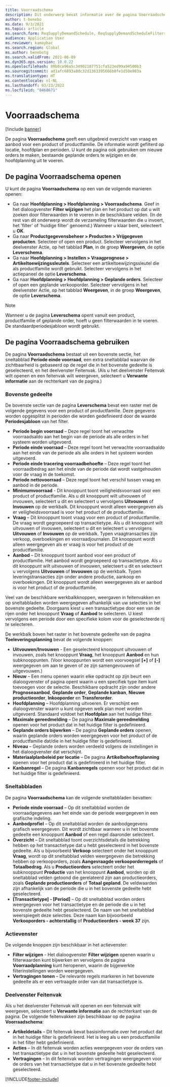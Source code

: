 ```yaml
---
title: Voorraadschema
description: Dit onderwerp bevat informatie over de pagina Voorraadschema en de mogelijkheden ervan.
author: t-benebo
ms.date: 9/3/2021
ms.topic: article
ms.search.form: ReqSupplyDemandSchedule, ReqSupplyDemandScheduleFilters, ReqSupplyDemandItemDetails, ReqTransFuturesActionsPart, ReqSupplyDemandOverviewLegendPart
audience: Application User
ms.reviewer: kamaybac
ms.search.region: Global
ms.author: benebotg
ms.search.validFrom: 2021-06-09
ms.dyn365.ops.version: 10.0.22
ms.openlocfilehash: 89b8ce96a5c34902187751cfa523ed99a94500b3
ms.sourcegitcommit: ad1afc6893a8dc32d1363395666b0fe1d50e983a
ms.translationtype: HT
ms.contentlocale: nl-NL
ms.lasthandoff: 03/23/2022
ms.locfileid: "8468671"
---
```

# <a name="supply-schedule"></a>Voorraadschema

[!include [banner](../includes/banner.md)]

De pagina **Voorraadschema** geeft een uitgebreid overzicht van vraag en aanbod voor een product of productfamilie. De informatie wordt gefilterd op locatie, hoofdplan en perioden. U kunt de pagina ook gebruiken om nieuwe orders te maken, bestaande geplande orders te wijzigen en de hoofdplanning uit te voeren.

## <a name="open-the-supply-schedule-page"></a>De pagina Voorraadschema openen

U kunt de pagina **Voorraadschema** op een van de volgende manieren openen:

- Ga naar **Hoofdplanning \> Hoofdplanning \> Voorraadschema**. Geef in het dialoogvenster **Filter wijzigen** het plan en het product op dat u wilt zoeken door filterwaarden in te voeren in de beschikbare velden. (In de rest van dit onderwerp wordt de verzameling filterwaarden die u invoert, het 'filter' of 'huidige filter' genoemd.) Wanneer u klaar bent, selecteert u **OK**.
- Ga naar **Productgegevensbeheer \> Producten \> Vrijgegeven producten**. Selecteer of open een product. Selecteer vervolgens in het deelvenster Actie, op het tabblad **Plan**, in de groep **Weergeven**, de optie **Leverschema**.
- Ga naar **Hoofdplanning \> Instellen \> Vraagprognose \> Artikeltoewijzingssleutels**. Selecteer een artikeltoewijzingssleutel die als productfamilie wordt gebruikt. Selecteer vervolgens in het actiepaneel de optie **Leverschema**.
- Ga naar **Hoofdplanning \> Hoofdplanning \> Geplande orders**. Selecteer of open een geplande verkooporder. Selecteer vervolgens in het deelvenster Actie, op het tabblad **Weergeven**, in de groep **Weergeven**, de optie **Leverschema**.

> [!NOTE]
> Wanneer u de pagina **Leverschema** opent vanuit een product, productfamilie of geplande order, hoeft u geen filterwaarden in te voeren. De standaardperiodesjabloon wordt gebruikt.

## <a name="use-the-supply-schedule-page"></a>De pagina Voorraadschema gebruiken

De pagina **Voorraadschema** bestaat uit een bovenste sectie, het sneltabblad **Periode einde voorraad**, een extra sneltabblad waarvan de zichtbaarheid is gebaseerd op de regel die in het bovenste gedeelte is geselecteerd, en het deelvenster Feitenvak. (Als u het deelvenster Feitenvak wilt openen en een feitenvak wilt weergeven, selecteert u **Verwante informatie** aan de rechterkant van de pagina.)

### <a name="upper-section"></a>Bovenste gedeelte

De bovenste sectie van de pagina **Leverschema** bevat een raster met de volgende gegevens voor een product of productfamilie. Deze gegevens worden opgesplitst in perioden die worden gedefinieerd door de waarde **Periodesjabloon** van het filter.

- **Periode begin voorraad** – Deze regel toont het verwachte voorraadsaldo aan het begin van de periode als alle orders in het systeem worden uitgevoerd.
- **Periode einde voorraad** – Deze regel toont het verwachte voorraadsaldo aan het einde van de periode als alle orders in het systeem worden uitgevoerd.
- **Periode einde tracering voorraadbehoefte** – Deze regel toont het voorraadbedrag aan het einde van de periode dat wordt vastgehouden voor de vraag in de toekomst.
- **Periode nettovoorraad** – Deze regel toont het verschil tussen vraag en aanbod in de periode.
- **Minimumvoorraad** - Dit knooppunt toont veiligheidsvoorraad voor een product of productfamilie. Als u dit knooppunt wilt uitvouwen of invouwen, selecteert u dit en selecteert u vervolgens **Uitvouwen** of **Invouwen** op de werkbalk. Dit knooppunt wordt alleen weergegeven als er veiligheidsvoorraad is voor het product of de productfamilie.
- **Vraag** – Dit knooppunt toont vraag voor een product of productfamilie. De vraag wordt gegroepeerd op transactietype. Als u dit knooppunt wilt uitvouwen of invouwen, selecteert u dit en selecteert u vervolgens **Uitvouwen** of **Invouwen** op de werkbalk. Typen vraagtransacties zijn verkoop, overboekingen en voorraadjournalen. Dit knooppunt wordt alleen weergegeven als er vraag is voor het product of de productfamilie.
- **Aanbod** – Dit knooppunt toont aanbod voor een product of productfamilie. Het aanbod wordt gegroepeerd op transactietype. Als u dit knooppunt wilt uitvouwen of invouwen, selecteert u dit en selecteert u vervolgens **Uitvouwen** of **Invouwen** op de werkbalk. Typen leveringstransacties zijn onder andere productie, aankoop en overboekingen. Dit knooppunt wordt alleen weergegeven als er aanbod is voor het product of de productfamilie.

Veel van de beschikbare werkbalkknoppen, weergaven in feitenvakken en op sneltabbladen worden weergegeven afhankelijk van uw selecties in het bovenste gedeelte. Doorgaans kiest u een transactietype door een van de rijen onder het knooppunt **Vraag** of **Aanbod** te selecteren. U kiest vervolgens een periode door een specifieke kolom voor de geselecteerde rij te selecteren.

De werkbalk boven het raster in het bovenste gedeelte van de pagina **Toeleveringsplanning** bevat de volgende knoppen:

- **Uitvouwen/Invouwen** - Een geselecteerd knooppunt uitvouwen of invouwen, zoals het knooppunt **Vraag**, het knooppunt **Aanbod** en hun subknooppunten. (Voor knooppunten wordt een voorvoegsel **\[+\]** of **\[-\]** weergegeven om aan te geven of ze zijn samengevouwen of uitgevouwen.)
- **Nieuw** – Een menu openen waarin elke opdracht op zijn beurt een dialoogvenster of pagina opent waarin u een specifiek type item kunt toevoegen voor de selectie. Beschikbare opdracht zijn onder andere **Prognoseaanbod**, **Geplande order**, **Geplande kanban**, **Nieuwe productieorder**, **Inkooporder** en **Transferorder**.
- **Hoofdplanning** – Hoofdplanning uitvoeren. Er verschijnt een dialoogvenster waarin u kunt opgeven welk plan moet worden uitgevoerd. Standaard voldoet het **Hoofdplan** aan het huidige filter.
- **Maximale gereedmelding** – De pagina **Maximale gereedmelding** openen voor het product dat in het huidige filter is gedefinieerd.
- **Geplande orders bijwerken** – De pagina **Geplande orders** openen, waarin geplande orders worden weergegeven voor het product of de productfamilie dat/die in het huidige filter is gedefinieerd.
- **Niveau** – Geplande orders worden verdeeld volgens de instellingen in het dialoogvenster dat verschijnt.
- **Materiaalplanbeleid per locatie** – De pagina **Artikelbehoefteplanning** openen voor het product dat is gedefinieerd in het huidige filter.
- **Kanbanregel** – De pagina **Kanbanregels** openen voor het product dat in het huidige filter is gedefinieerd.

### <a name="fasttabs"></a>Sneltabbladen

De pagina **Voorraadschema** kan de volgende sneltabbladen bevatten:

- **Periode einde voorraad** – Op dit sneltabblad worden de voorraadgegevens aan het einde van de periode weergegeven in een grafische indeling.
- **Aanbodprofiel** – Op dit sneltabblad worden de aanbodgegevens grafisch weergegeven. Dit wordt zichtbaar wanneer u in het bovenste gedeelte een knooppunt **Aanbod** of een regel daaronder selecteert.
- **Overzicht** – Dit sneltabblad toont overzichtsdetails die betrekking hebben op het transactietype dat u hebt geselecteerd in het bovenste gedeelte. Als u bijvoorbeeld **Verkoop** selecteert onder het knooppunt **Vraag**, wordt op dit sneltabblad velden weergegeven die betrekking hebben op verkooporders, zoals **Aangevraagde verkooporderregels** of **Totaalbedrag**. Als u **Productieorders** selecteert onder het subknooppunt **Productie** van het knooppunt **Aanbod**, worden op dit sneltabblad velden getoond die gerelateerd zijn aan productieorders, zoals **Geplande productieorders** of **Totaal gepland**. De veldwaarden zijn afhankelijk van de periode die u in het bovenste gedeelte hebt geselecteerd. 
- **\[Transactietype\] - \[Period\]** – Op dit sneltabblad worden orders weergegeven voor het transactietype en de periode die u in het bovenste gedeelte hebt geselecteerd. De naam van het sneltabblad weerspiegelt deze selecties. Deze naam kan bijvoorbeeld **Verkooporders - achterstallig** of **Productieorders - week 37** zijn.

### <a name="action-pane"></a>Actievenster

De volgende knoppen zijn beschikbaar in het actievenster:

- **Filter wijzigen** - Het dialoogvenster **Filter wijzigen** openen waarin u filterwaarden kunt bijwerken en vervolgens de pagina **Voorraadplanning** kunt heropenen, waarin de bijgewerkte filterinstellingen worden weergegeven.
- **Vertragingen tonen** – De relevante regels markeren in het bovenste gedeelte als er een vertraagde order van dat transactietype is.

### <a name="factbox-pane"></a>Deelvenster Feitenvak

Als u het deelvenster Feitenvak wilt openen en een feitenvak wilt weergeven, selecteert u **Verwante informatie** aan de rechterkant van de pagina. De volgende feitenvakken zijn beschikbaar op de pagina **Voorraadschema**:

- **Artikeldetails** – Dit feitenvak bevat basisinformatie over het product dat in het huidige filter is gedefinieerd. Het is leeg als u een productfamilie in het filter hebt gedefinieerd.
- **Acties** – In dit feitenvak worden acties weergegeven voor de orders van het transactietype dat u in het bovenste gedeelte hebt geselecteerd.
- **Vertragingen** – In dit feitenvak worden vertragingen weergegeven voor de orders van het transactietype dat u in het bovenste gedeelte hebt geselecteerd.

[!INCLUDE[footer-include](../../includes/footer-banner.md)]
